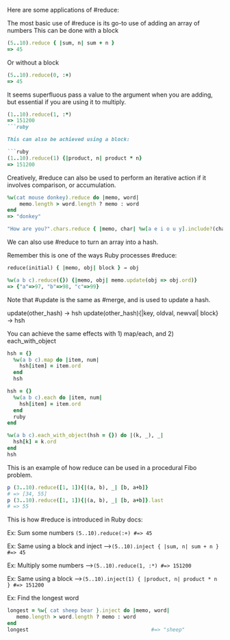 Here are some applications of #reduce:

The most basic use of #reduce is its go-to use of adding an array of numbers
This can be done with a block

```ruby
(5..10).reduce { |sum, n| sum + n }
=> 45
```

Or without a block

```ruby
(5..10).reduce(0, :+)
=> 45
```

It seems superfluous pass a value to the argument when you are adding, but essential if you are using it to multiply.

```ruby
(1..10).reduce(1, :*)
=> 151200
```ruby

This can also be achieved using a block:

```ruby
(1..10).reduce(1) {|product, n| product * n}
=> 151200
```

Creatively, #reduce can also be used to perform an iterative action if it involves comparison, or accumulation.

```ruby
%w(cat mouse donkey).reduce do |memo, word| 
    memo.length > word.length ? memo : word
end
=> "donkey"
```

```ruby
"How are you?".chars.reduce { |memo, char| %w[a e i o u y].include?(char) ? memo + char * 5 : memo + char }
```

We can also use #reduce to turn an array into a hash.

Remember this is one of the ways Ruby processes #reduce: 

```ruby
reduce(initial) { |memo, obj| block } → obj
```

```ruby
%w(a b c).reduce({}) {|memo, obj| memo.update(obj => obj.ord)}
=> {"a"=>97, "b"=>98, "c"=>99}
```

Note that #update is the same as #merge, and is used to update a hash.

update(other_hash) → hsh
update(other_hash){|key, oldval, newval| block} → hsh

You can achieve the same effects with 1) map/each, and 2) each_with_object

```ruby
hsh = {}
  %w(a b c).map do |item, num|
    hsh[item] = item.ord
  end
  hsh
```

```ruby
hsh = {}
  %w(a b c).each do |item, num|
    hsh[item] = item.ord
  end
  ruby
end
```

```ruby
%w(a b c).each_with_object(hsh = {}) do |(k, _), _|
  hsh[k] = k.ord
end
hsh
```
This is an example of how reduce can be used in a procedural Fibo problem.

```ruby
p (3..10).reduce([1, 1]){|(a, b), _| [b, a+b]}
# => [34, 55]
p (3..10).reduce([1, 1]){|(a, b), _| [b, a+b]}.last
# => 55
```

This is how #reduce is introduced in Ruby docs:

Ex: Sum some numbers `(5..10).reduce(:+) #=> 45`

Ex: Same using a block and inject -->`(5..10).inject { |sum, n| sum + n } #=> 45`

Ex: Multiply some numbers -->`(5..10).reduce(1, :*) #=> 151200`

Ex: Same using a block -->`(5..10).inject(1) { |product, n| product * n } #=> 151200`

Ex: Find the longest word

```ruby
longest = %w{ cat sheep bear }.inject do |memo, word|
   memo.length > word.length ? memo : word
end
longest                                        #=> "sheep"
```
